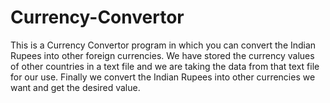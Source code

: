 # Currency-Convertor
This is a Currency Convertor program in which you can convert the Indian Rupees into other foreign currencies. We have stored the currency values of other countries in a text file and we are taking the data from that text file for our use. Finally we convert the Indian Rupees into other currencies we want and get the desired value.

